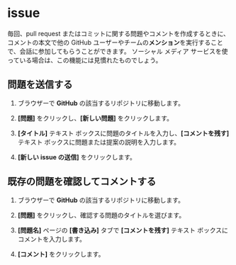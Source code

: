 # issue

毎回、pull request またはコミットに関する問題やコメントを作成するときに、コメントの本文で他の GitHub ユーザーやチームの**メンション**を実行することで、会話に参加してもらうことができます。 ソーシャル メディア サービスを使っている場合は、この機能には見慣れたものでしょう。

## 問題を送信する

1.  ブラウザーで **GitHub** の該当するリポジトリに移動します。

2.  **[問題]** をクリックし、**[新しい問題]** をクリックします。

3.  **[タイトル]** テキスト ボックスに問題のタイトルを入力し、**[コメントを残す]** テキスト ボックスに問題または提案の説明を入力します。

4.  **[新しい issue の送信]** をクリックします。

## 既存の問題を確認してコメントする

1.  ブラウザーで **GitHub** の該当するリポジトリに移動します。

2.  **[問題]** をクリックし、確認する問題のタイトルを選びます。

3.  **[問題名]** ページの **[書き込み]** タブで **[コメントを残す]** テキスト ボックスにコメントを入力します。

4.  **[コメント]** をクリックします。
